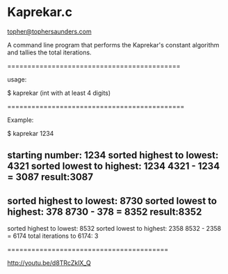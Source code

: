 Kaprekar.c
========

topher@tophersaunders.com

A command line program that 
performs the Kaprekar's constant 
algorithm and tallies the total iterations.

===========================================

usage:

  $ kaprekar (int with at least 4 digits)
  
============================================

Example:

$ kaprekar 1234

starting number: 1234
sorted highest to lowest: 4321
sorted lowest to highest: 1234
4321 - 1234 = 3087
result:3087
---------------
sorted highest to lowest: 8730
sorted lowest to highest: 378
8730 - 378 = 8352
result:8352
---------------
sorted highest to lowest: 8532
sorted lowest to highest: 2358
8532 - 2358 = 6174
total iterations to 6174: 3

========================================


http://youtu.be/d8TRcZklX_Q


